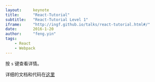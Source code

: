 ```yaml
---
layout:     keynote
title:      "React-Tutorial"
subtitle:   "React-Tutorial Level 1"
iframe:     "http://ingf.github.io/talks/react-tutorial.html#/"
date:       2016-1-20
author:     "feng.yin"
tags:
    - React
    - Webpack
---
```


按 `s` 键查看详情。

详细的文档和代码在[这里](https://github.com/ingf/React-Tutorial/tree/master/level1)